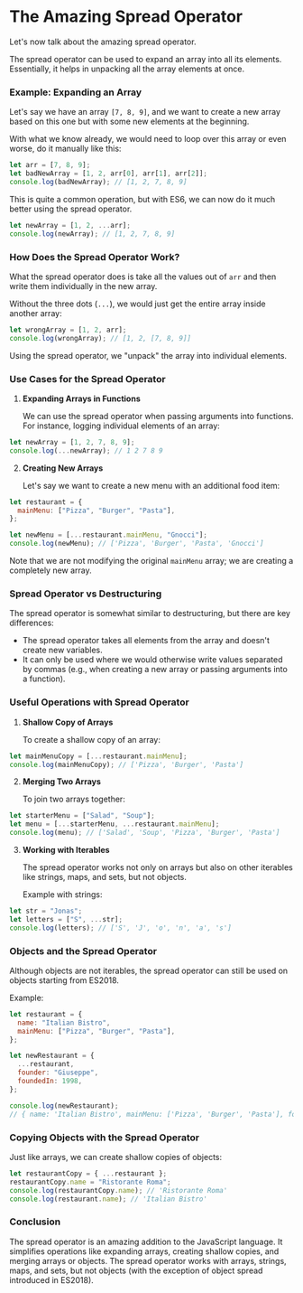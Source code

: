 # The Amazing Spread Operator

Let's now talk about the amazing spread operator.

The spread operator can be used to expand an array into all its elements. Essentially, it helps in unpacking all the array elements at once.

### Example: Expanding an Array

Let's say we have an array `[7, 8, 9]`, and we want to create a new array based on this one but with some new elements at the beginning.

With what we know already, we would need to loop over this array or even worse, do it manually like this:

```javascript
let arr = [7, 8, 9];
let badNewArray = [1, 2, arr[0], arr[1], arr[2]];
console.log(badNewArray); // [1, 2, 7, 8, 9]
```

This is quite a common operation, but with ES6, we can now do it much better using the spread operator.

```javascript
let newArray = [1, 2, ...arr];
console.log(newArray); // [1, 2, 7, 8, 9]
```

### How Does the Spread Operator Work?

What the spread operator does is take all the values out of `arr` and then write them individually in the new array.

Without the three dots (`...`), we would just get the entire array inside another array:

```javascript
let wrongArray = [1, 2, arr];
console.log(wrongArray); // [1, 2, [7, 8, 9]]
```

Using the spread operator, we "unpack" the array into individual elements.

### Use Cases for the Spread Operator

1. **Expanding Arrays in Functions**

   We can use the spread operator when passing arguments into functions. For instance, logging individual elements of an array:

```javascript
let newArray = [1, 2, 7, 8, 9];
console.log(...newArray); // 1 2 7 8 9
```

2. **Creating New Arrays**

   Let's say we want to create a new menu with an additional food item:

```javascript
let restaurant = {
  mainMenu: ["Pizza", "Burger", "Pasta"],
};

let newMenu = [...restaurant.mainMenu, "Gnocci"];
console.log(newMenu); // ['Pizza', 'Burger', 'Pasta', 'Gnocci']
```

Note that we are not modifying the original `mainMenu` array; we are creating a completely new array.

### Spread Operator vs Destructuring

The spread operator is somewhat similar to destructuring, but there are key differences:

- The spread operator takes all elements from the array and doesn't create new variables.
- It can only be used where we would otherwise write values separated by commas (e.g., when creating a new array or passing arguments into a function).

### Useful Operations with Spread Operator

1. **Shallow Copy of Arrays**

   To create a shallow copy of an array:

```javascript
let mainMenuCopy = [...restaurant.mainMenu];
console.log(mainMenuCopy); // ['Pizza', 'Burger', 'Pasta']
```

2. **Merging Two Arrays**

   To join two arrays together:

```javascript
let starterMenu = ["Salad", "Soup"];
let menu = [...starterMenu, ...restaurant.mainMenu];
console.log(menu); // ['Salad', 'Soup', 'Pizza', 'Burger', 'Pasta']
```

3. **Working with Iterables**

   The spread operator works not only on arrays but also on other iterables like strings, maps, and sets, but not objects.

   Example with strings:

```javascript
let str = "Jonas";
let letters = ["S", ...str];
console.log(letters); // ['S', 'J', 'o', 'n', 'a', 's']
```

### Objects and the Spread Operator

Although objects are not iterables, the spread operator can still be used on objects starting from ES2018.

Example:

```javascript
let restaurant = {
  name: "Italian Bistro",
  mainMenu: ["Pizza", "Burger", "Pasta"],
};

let newRestaurant = {
  ...restaurant,
  founder: "Giuseppe",
  foundedIn: 1998,
};

console.log(newRestaurant);
// { name: 'Italian Bistro', mainMenu: ['Pizza', 'Burger', 'Pasta'], founder: 'Giuseppe', foundedIn: 1998 }
```

### Copying Objects with the Spread Operator

Just like arrays, we can create shallow copies of objects:

```javascript
let restaurantCopy = { ...restaurant };
restaurantCopy.name = "Ristorante Roma";
console.log(restaurantCopy.name); // 'Ristorante Roma'
console.log(restaurant.name); // 'Italian Bistro'
```

### Conclusion

The spread operator is an amazing addition to the JavaScript language. It simplifies operations like expanding arrays, creating shallow copies, and merging arrays or objects. The spread operator works with arrays, strings, maps, and sets, but not objects (with the exception of object spread introduced in ES2018).

